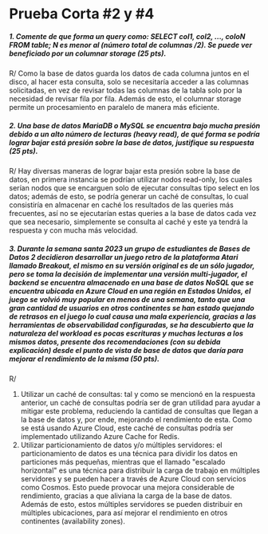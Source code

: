 # Prueba Corta #2 y #4 
##### 1. Comente de que forma un query como: SELECT col1, col2, ..., coloN FROM table; N es menor al (número total de columnas /2). Se puede ver beneficiado por un columnar storage (25 pts).
R/ Como la base de datos guarda los datos de cada columna juntos en el disco, al hacer esta consulta, solo se necesitaría acceder a las columnas solicitadas, en vez de revisar todas las columnas de la tabla solo por la necesidad de revisar fila por fila. Además de esto, el columnar storage permite un procesamiento en paralelo de manera más eficiente.

##### 2. Una base de datos MariaDB o MySQL se encuentra bajo mucha presión debido a un alto número de lecturas (heavy read), de qué forma se podría lograr bajar está presión sobre la base de datos, justifique su respuesta (25 pts).
R/ Hay diversas maneras de lograr bajar esta presión sobre la base de datos, en primera instancia se podrían utilizar nodos read-only, los cuales serían nodos que se encarguen solo de ejecutar consultas tipo select en los datos; además de esto, se podría generar un caché de consultas, lo cual consistiría en almacenar en caché los resultados de las queries más frecuentes, así no se ejecutarían estas queries a la base de datos cada vez que sea necesario, simplemente se consulta al caché y este ya tendrá la respuesta y con mucha más velocidad.

##### 3. Durante la semana santa 2023 un grupo de estudiantes de Bases de Datos 2 decidieron desarrollar un juego retro de la plataforma Atari llamado Breakout, el mismo en su versión original es de un sólo jugador, pero se toma la decisión de implementar una versión multi-jugador, el backend se encuentra almacenado en una base de datos NoSQL que se encuentra ubicada en Azure Cloud en una región en Estados Unidos, el juego se volvió muy popular en menos de una semana, tanto que una gran cantidad de usuarios en otros continentes se han estado quejando de retrasos en el juego lo cual causa una mala experiencia, gracias a las herramientas de observabilidad configuradas, se ha descubierto que la naturaleza del workload es pocas escrituras y muchas lecturas a los mismos datos, presente dos recomendaciones (con su debida explicación) desde el punto de vista de base de datos que daría para mejorar el rendimiento de la misma (50 pts).
R/ 
1. Utilizar un caché de consultas: tal y como se mencionó en la respuesta anterior, un caché de consultas podría ser de gran utilidad para ayudar a mitigar este problema, reduciendo la cantidad de consultas que llegan a la base de datos y, por ende, mejorando el rendimiento de esta. Como se está usando Azure Cloud, este caché de consultas podría ser implementado utilizando Azure Cache for Redis.
2. Utilizar particionamiento de datos y/o múltiples servidores: el particionamiento de datos es una técnica para dividir los datos en particiones más pequeñas, mientras que el llamado "escalado horizontal" es una técnica para distribuir la carga de trabajo en múltiples servidores y se pueden hacer a través de Azure Cloud con servicios como Cosmos. Esto puede provocar una mejora considerable de rendimiento, gracias a que aliviana la carga de la base de datos. Además de esto, estos múltiples servidores se pueden distribuir en múltiples ubicaciones, para así mejorar el rendimiento en otros continentes (availability zones).